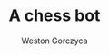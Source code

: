 ---
author: Weston Gorczyca
pubDatetime: 2025-08-05T17:50:00.061Z
title: A chess bot
slug: telegram-bot
featured: true
draft: false
tags:
  - web
  - new
description:
  A new dumb chess bot
---